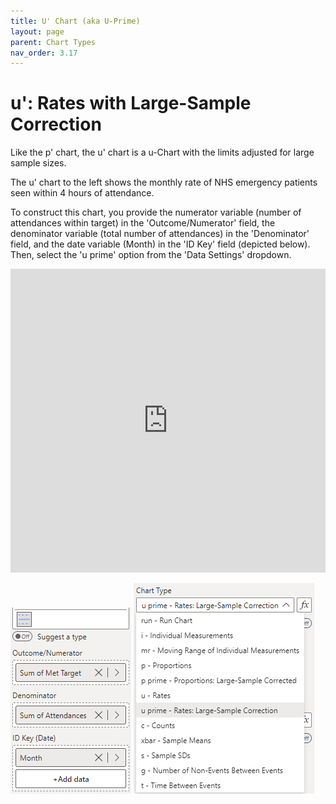```yaml
---
title: U' Chart (aka U-Prime)
layout: page
parent: Chart Types
nav_order: 3.17
---
```


# u': Rates with Large-Sample Correction
Like the p' chart, the u' chart is a u-Chart with the limits adjusted for large sample sizes.

The u' chart to the left shows the monthly rate of NHS emergency patients seen within 4 hours of attendance.

To construct this chart, you provide the numerator variable (number of attendances within target) in the 'Outcome/Numerator' field, the denominator variable (total number of attendances) in the 'Denominator' field, and the date variable (Month) in the 'ID Key' field (depicted below). Then, select the 'u prime' option from the 'Data Settings' dropdown.

<iframe title="SPCVisualExamplesTesting" width="100%" height="486" src="https://app.powerbi.com/view?r=eyJrIjoiYjg0ZmZlYzQtM2MyMC00NDg0LWIwMWQtOThjNTE2ZjJhOGQ5IiwidCI6IjIzMjA0YzgxLTVlNzYtNDE0ZS04Y2M1LTYzMWI0ODc0ZTIwOCJ9&pageName=ReportSection7189c2b05771d4850461" frameborder="0" allowFullScreen="true"></iframe>

![up Chart Fields](images\upChartFields.png) ![up Chart Type](images\upChartType.png)